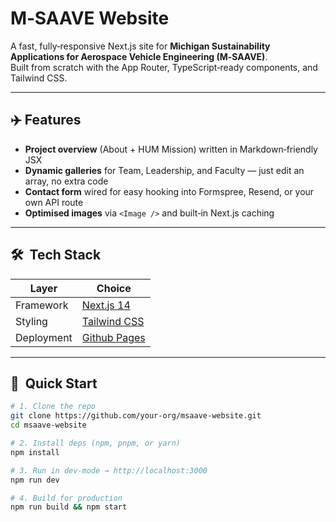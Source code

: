 # M‑SAAVE Website

A fast, fully‑responsive Next.js site for **Michigan Sustainability Applications for Aerospace Vehicle Engineering (M‑SAAVE)**.  
Built from scratch with the App Router, TypeScript‑ready components, and Tailwind CSS.

---

## ✈️  Features

- **Project overview** (About + HUM Mission) written in Markdown‑friendly JSX  
- **Dynamic galleries** for Team, Leadership, and Faculty — just edit an array, no extra code  
- **Contact form** wired for easy hooking into Formspree, Resend, or your own API route  
- **Optimised images** via `<Image />` and built‑in Next.js caching  

---

## 🛠️  Tech Stack

| Layer      | Choice                                          |
| ---------- | ----------------------------------------------- |
| Framework  | [Next.js 14](https://nextjs.org/)               |
| Styling    | [Tailwind CSS](https://tailwindcss.com/)        |
| Deployment | [Github Pages](https://msaave.com)              |

---

## 🚀  Quick Start

```bash
# 1. Clone the repo
git clone https://github.com/your‑org/msaave‑website.git
cd msaave‑website

# 2. Install deps (npm, pnpm, or yarn)
npm install

# 3. Run in dev‑mode → http://localhost:3000
npm run dev

# 4. Build for production
npm run build && npm start
